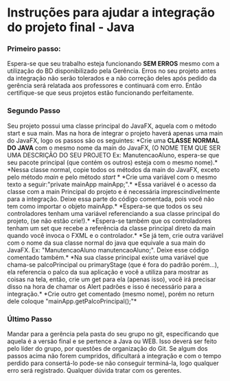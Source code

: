 # Instruções para ajudar a integração do projeto final - Java

<h3> Primeiro passo:</h3>
Espera-se que seu trabalho esteja funcionando <strong> SEM ERROS</strong> mesmo com a utilização do BD disponibilizado pela Gerência. 
Erros no seu projeto antes da integração não serão tolerados e a não correção deles após pedido da gerência será relatada aos professores e continuará com erro.
Então certifique-se que seus projetos estão funcionando perfeitamente.
    
<h3> Segundo Passo </h3>
Seu projeto possui uma classe principal do JavaFX, aquela com o método start e sua main. Mas na hora de integrar o projeto haverá apenas uma main do JavaFX, logo os passos são os seguintes:
*Crie uma <strong> CLASSE NORMAL DO JAVA </strong> com o mesmo nome da main do JavaFX, (O NOME TEM QUE SER UMA DESCRIÇÃO DO SEU PROJETO Ex: ManutencaoAluno, espera-se que seu pacote principal (que contém os outros) esteja com o mesmo nome).*
*Nessa classe normal, copie todos os métodos da main do JavaFX, exceto pelo método <i> main </i> e pelo método <i> start </i>*
*Crie uma variável com o mesmo texto a seguir:"private mainApp mainApp;".*
*Essa variável é o acesso da classe com a main Principal do projeto e é necessária imprescindivelmente para a integração. Deixe essa parte do código comentada, pois você não tem como importar o objeto mainApp.*
*Espera-se que todos os seu controladores tenham uma variável referenciando a sua classe principal do projeto, (se não estão crie!).*
*Espera-se também que os controladores tenham um set que recebe a referência da classe principal direto da main quando você invoca o FXML e o controlador.*
*Se já tem, crie outra variável com o nome da sua classe normal do java que equivale a sua main do JavaFX. Ex: "ManutencaoAluno manutencaoAluno;". Deixe esse código comentado também.*
*Na sua classe principal existe uma variável que chama-se palcoPrincipal ou primaryStage (que é fora do padrão porém...), ela referencia o palco da sua aplicação e você a utiliza para mostrar as coisas na tela, então, crie um get para ela (apenas isso), você irá precisar disso na hora de chamar os Alert padrões e isso é necessário para a integração.*
*Crie outro get comentado (mesmo nome), porém no return dele coloque "mainApp.getPalcoPrincipal();"*

<h3> Último Passo </h3>
Mandar para a gerência pela pasta do seu grupo no git, especificando que aquela é a versão final e se pertence a Java ou WEB.
Isso deverá ser feito pelo líder do grupo, por questões de organização do Git.
Se algum dos passos acima não forem cumpridos, dificultará a integração e com o tempo perdido para consertá-lo pode-se não conseguir terminá-la, logo qualquer erro será registrado.
Qualquer dúvida tratar com os gerentes.
